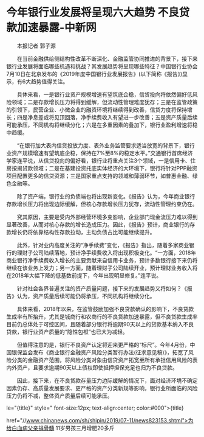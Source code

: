# 今年银行业发展将呈现六大趋势 不良贷款加速暴露-中新网

　　本报记者 郭子源

　　在当前金融供给侧结构性改革不断深化、金融监管协同推进的背景下，接下来银行业发展将面临哪些机遇和挑战？其发展趋势将呈现哪些特征？中国银行业协会7月10日在北京发布的《2019年度中国银行业发展报告》(以下简称《报告》)显示，有6大趋势值得关注。

　　具体来看，一是银行业资产规模增速有望筑底企稳，信贷投向将依然偏好低风险领域；二是存款增长压力将得到缓解，但流动性管理难度犹存；三是在监管政策的引领下，民营企业、小微企业的融资环境将继续得到改善，信贷力度将保持增长；四是净息差或将见顶回落，净手续费收入有望进一步改善；五是资产质量后续可能承压，不同机构将继续分化；六是在多重因素的叠加下，银行业盈利增速将稳中趋缓。

　　“在银行加大表内信贷投放力度、表外业务监管要求适当放宽的背景下，银行业资产规模增速有望筑底企稳，保持在7%至8%的稳定水平。”交通银行首席经济学家连平说，从信贷投向的偏好看，银行业将重点关注3个领域，一是信用卡、住房按揭贷款领域；二是在基建投资托底实体经济的大环境下，银行将针对PPP融资项目配置更多的信贷资源；三是国家重点支持的领域和薄弱环节，如普惠金融、绿色金融等。

　　除了资产端，银行业的负债端也将出现新变化。《报告》认为，今年商业银行存款增长压力将出现边际缓解，但核心存款增长压力犹存，流动性管理约束仍在。

　　究其原因，主要是受内外部经营环境多变影响，企业部门现金流压力难以得到显著改善，从而对核心存款的增长造成压力。因此，《报告》预计，商业银行的存款增长仍将依靠结构性存款拉动，主动负债占比可能继续提升。

　　此外，针对业内高度关注的“净手续费”变化，《报告》指出，随着多家商业银行的理财子公司陆续落地，预计净手续费收入将出现积极变化。“一方面，2018年商业银行净手续费收入增长的主要贡献来自信用卡业务，预计多数银行接下来仍将继续在该业务上发力；另一方面，随着理财子公司陆续开业，预计理财业务收入将在2018年大幅下降的低基数前提下，今年出现明显修复。”连平说。

　　针对社会各界普遍关注的资产质量问题，接下来的发展趋势又将如何？《报告》认为，资产质量后续可能仍将承压，不同机构将继续分化。

　　具体来看，2018年以来，在监管鼓励加强不良贷款确认的影响下，不良贷款生成率有所抬升，尤其是城商行和农商行的不良贷款加速暴露，但不良贷款生成率目前仍总体处于可控区间，且随着部分银行将逾期90天以上的贷款基本纳入不良贷款，银行业资产质量的“隐性包袱”也已大为减轻。

　　但值得注意的是，银行不良资产认定将迎来更严格的“标尺”。今年4月份，中国银保监会发布《商业银行金融资产风险分类暂行办法(征求意见稿)》，拓宽了风险分类的金融资产范围，将风险分类对象由信贷资产拓宽至所有承担信用风险的表内外资产，且要求逾期90天以上债权即使抵押担保充足也归为不良贷款。

　　因此，接下来，在不良贷款存量压力边际缓解的情况下，面对经济环境不确定因素仍存、高质量发展要求、更严格的资产分类新规等影响，银行业所面临的风险压力仍将不减，整体资产质量后续可能承压。

le="{title}" style=" font-size:12px; text-align:center; color:#000">{title}

href="//www.chinanews.com/sh/shipin/2019/07-11/news823153.shtml">为给白血病父亲捐骨髓 11岁男孩三月增肥20多斤
